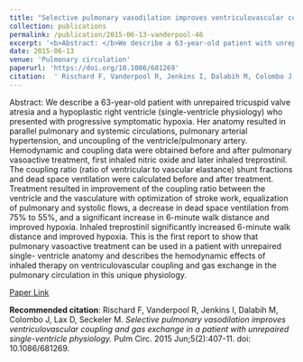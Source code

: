 ```yaml
--- 
title: "Selective pulmonary vasodilation improves ventriculovascular coupling and gas exchange in a patient with unrepaired single-ventricle physiology." 
collection: publications 
permalink: /publication/2015-06-13-vanderpool-46 
excerpt: '<b>Abstract: </b>We describe a 63-year-old patient with unrepaired tricuspid valve atresia and a hypoplastic right ventricle (single-ventricle physiology) who presented with progressive symptomatic hypoxia. Her anatomy resulted in parallel pulmonary and systemic circulations, pulmonary arterial hypertension, and uncoupling of the ventricle/pulmonary artery. Hemodynamic [...]' 
date: 2015-06-13 
venue: 'Pulmonary circulation' 
paperurl: 'https://doi.org/10.1086/681269' 
citation:  ' Rischard F, Vanderpool R, Jenkins I, Dalabih M, Colombo J, Lax D, Seckeler M. <i>Selective pulmonary vasodilation improves ventriculovascular coupling and gas exchange in a patient with unrepaired single-ventricle physiology.</i> Pulm Circ. 2015 Jun;5(2):407-11. doi: 10.1086/681269.' 
--- 
```

Abstract:  We describe a 63-year-old patient with unrepaired tricuspid valve atresia and a hypoplastic right ventricle (single-ventricle physiology) who presented with progressive symptomatic hypoxia. Her anatomy resulted in parallel pulmonary and systemic circulations, pulmonary arterial hypertension, and uncoupling of the ventricle/pulmonary artery. Hemodynamic and coupling data were obtained before and after pulmonary vasoactive treatment, first inhaled nitric oxide and later inhaled treprostinil. The coupling ratio (ratio of ventricular to vascular elastance) shunt fractions and dead space ventilation were calculated before and after treatment. Treatment resulted in improvement of the coupling ratio between the ventricle and the vasculature with optimization of stroke work, equalization of pulmonary and systolic flows, a decrease in dead space ventilation from 75% to 55%, and a significant increase in 6-minute walk distance and improved hypoxia. Inhaled treprostinil significantly increased 6-minute walk distance and improved hypoxia. This is the first report to show that pulmonary vasoactive treatment can be used in a patient with unrepaired single- ventricle anatomy and describes the hemodynamic effects of inhaled therapy on ventriculovascular coupling and gas exchange in the pulmonary circulation in this unique physiology.  
 
[Paper Link](https://doi.org/10.1086/681269) 
 
<b>Recommended citation</b>:  Rischard F, Vanderpool R, Jenkins I, Dalabih M, Colombo J, Lax D, Seckeler M. <i>Selective pulmonary vasodilation improves ventriculovascular coupling and gas exchange in a patient with unrepaired single-ventricle physiology.</i> Pulm Circ. 2015 Jun;5(2):407-11. doi: 10.1086/681269. 
